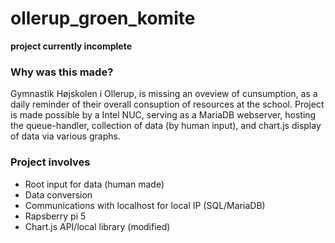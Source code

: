 # ollerup_groen_komite

**project currently incomplete**

### Why was this made?
Gymnastik Højskolen i Ollerup, is missing an oveview of cunsumption, as a daily reminder of their overall consuption of resources at the school. Project is made possible by a Intel NUC, serving as a MariaDB webserver, hosting the queue-handler, collection of data (by human input), and chart.js display of data via various graphs.

### Project involves

* Root input for data (human made)
* Data conversion
* Communications with localhost for local IP (SQL/MariaDB)
* Rapsberry pi 5
* Chart.js API/local library (modified)
